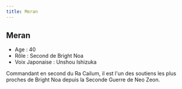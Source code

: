 ```yaml
---
title: Meran
---
```


Meran
-----



* Age : 40
* Rôle : Second de Bright Noa
* Voix Japonaise : Unshou Ishizuka

Commandant en second du Ra Cailum, il est l'un des soutiens les plus proches de Bright Noa depuis la Seconde Guerre de Neo Zeon.
